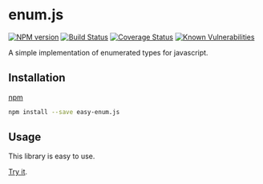 # enum.js

[![NPM version](https://img.shields.io/npm/v/easy-enum.js.svg)](https://www.npmjs.com/package/easy-enum.js)
[![Build Status](https://travis-ci.org/zhouhua-js/enum.js.svg?branch=master)](https://travis-ci.org/zhouhua-js/enum.js)
[![Coverage Status](https://coveralls.io/repos/github/zhouhua-js/enum.js/badge.svg?branch=master)](https://coveralls.io/github/zhouhua-js/enum.js?branch=master)
[![Known Vulnerabilities](https://snyk.io/test/npm/easy-enum.js/badge.svg)](https://snyk.io/test/npm/easy-enum.js)

A simple implementation of enumerated types for javascript.

## Installation

[npm](https://docs.npmjs.com/cli/install)

```bash
npm install --save easy-enum.js
```

## Usage

This library is easy to use.

[Try it](https://runkit.com/npm/easy-enum.js).
